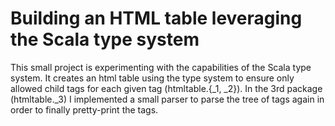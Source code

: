 # Building an HTML table leveraging the Scala type system

This small project is experimenting with the capabilities of the Scala
type system. It creates an html table using the type system to ensure
only allowed child tags for each given tag (htmltable.{_1, _2}).
In the 3rd package (htmltable._3) I implemented a small parser to parse
the tree of tags again in order to finally pretty-print the tags.
